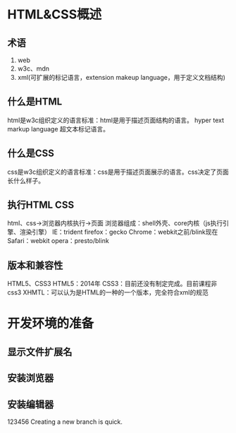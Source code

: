 # HTML&CSS概述
## 术语
1. web
2. w3c、mdn
3. xml(可扩展的标记语言，extension makeup language，用于定义文档结构)

## 什么是HTML
html是w3c组织定义的语言标准：html是用于描述页面结构的语言。
hyper text markup language 超文本标记语言。

## 什么是CSS
css是w3c组织定义的语言标准：css是用于描述页面展示的语言。css决定了页面长什么样子。

## 执行HTML CSS
html、css->浏览器内核执行->页面
浏览器组成：shell外壳、core内核（js执行引擎、渲染引擎）
IE：trident
firefox：gecko
Chrome：webkit之前/blink现在
Safari：webkit
opera：presto/blink

## 版本和兼容性
HTML5、CSS3
HTML5：2014年
CSS3：目前还没有制定完成。目前课程非css3
XHMTL：可以认为是HTML的一种的一个版本，完全符合xml的规范

# 开发环境的准备
## 显示文件扩展名
## 安装浏览器
## 安装编辑器
123456
Creating a new branch is quick.